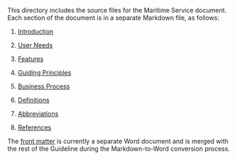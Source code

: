 This directory includes the source files for the Maritime Service document. Each section of the document is in a separate Markdown file, as follows:

1.  [Introduction](introduction.md)

1.  [User Needs](user_needs.md)

1.  [Features](features.md)

1.  [Guiding Principles](guiding_principles.md)

1.  [Business Process](business_process.md)

1.  [Definitions](definitions.md)

1.  [Abbreviations](abbreviations.md)

1.  [References](references.md)

The [front matter](front_matter.docx) is currently a separate Word document and is merged with the rest of the Guideline during the Markdown-to-Word conversion process.